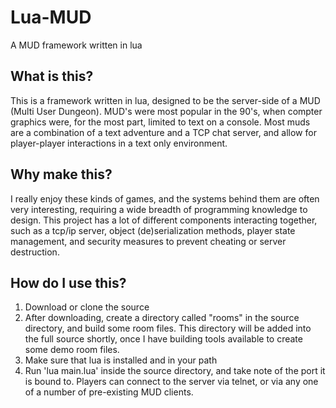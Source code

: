 # Lua-MUD
A MUD framework written in lua

## What is this?
This is a framework written in lua, designed to be the server-side of a MUD (Multi User Dungeon). MUD's were most popular in the 90's, when compter graphics were, for the most part, limited to text on a console. Most muds are a combination of a text adventure and a TCP chat server, and allow for player-player interactions in a text only environment.

## Why make this?
I really enjoy these kinds of games, and the systems behind them are often very interesting, requiring a wide breadth of programming knowledge to design. This project has a lot of different components interacting together, such as a tcp/ip server, object (de)serialization methods, player state management, and security measures to prevent cheating or server destruction.

## How do I use this?
1. Download or clone the source
  1. After downloading, create a directory called "rooms" in the source directory, and build some room files. This directory will be added into the full source shortly, once I have building tools available to create some demo room files.
2. Make sure that lua is installed and in your path
3. Run 'lua main.lua' inside the source directory, and take note of the port it is bound to. Players can connect to the server via telnet, or via any one of a number of pre-existing MUD clients.
